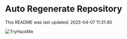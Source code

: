 # Auto Regenerate Repository

This README was last updated: 2025-04-07 11:31:40

 ![TryHackMe](https://tryhackme.com/badge/533634)